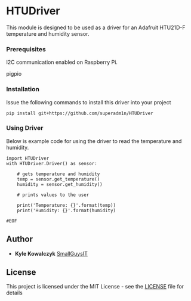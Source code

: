 # HTUDriver

This module is designed to be used as a driver for an Adafruit
HTU21D-F temperature and humidity sensor.


### Prerequisites

I2C communication enabled on Raspberry Pi.

pigpio


### Installation
Issue the following commands to install this driver into your project

```
pip install git+https://github.com/superadm1n/HTUDriver
```

### Using Driver
Below is example code for using the driver to read the temperature
and humidity.

```
import HTUDriver
with HTUDriver.Driver() as sensor:

    # gets temperature and humidity
    temp = sensor.get_temperature()
    humidity = sensor.get_humidity()

    # prints values to the user

    print('Temperature: {}'.format(temp))
    print('Humidity: {}'.format(humidity)

#EOF
```


## Author

* **Kyle Kowalczyk**  [SmallGuysIT](https://smallguysit.com)


## License

This project is licensed under the MIT License - see the [LICENSE](LICENSE) file for details

